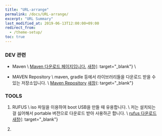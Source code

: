 ```yaml
---
title: "URL-arrange"
permalink: /docs/URL-arrange/
excerpt: "URL Summary"
last_modified_at: 2019-06-13T12:00:00+09:00
redirect_from:
  - /theme-setup/
toc: true
---
```


### DEV 관련
* Maven \\
    [Maven 다운로드 페이지입니다.](https://maven.apache.org/download.cgi) [새창](https://maven.apache.org/download.cgi){: target="_blank"} \\

* MAVEN Repository \\
    maven, gradle 등에서 라이브러리들을 다운로드 받을 수 있는 저장소입니다. \\
    [Maven Repository](https://mvnrepository.com/) [새창](https://mvnrepository.com/){: target="_blank"}




### TOOLS
1. RUFUS \\
    iso 파일을 이용하여 boot USB을 만들 때 유용합니다. \\
    저는 설치되는 걸 싫어해서 portable 버전으로 다운로드 받아 사용하곤 합니다. \\
    [rufus 다운로드](https://rufus.ie/) [새창](https://rufus.ie/){: target="_blank"}

2. 